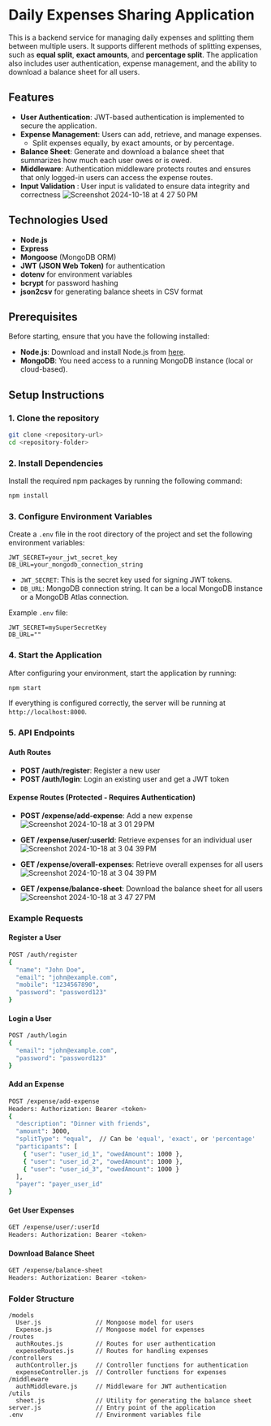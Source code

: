 # Daily Expenses Sharing Application

This is a backend service for managing daily expenses and splitting them between multiple users. 
It supports different methods of splitting expenses, such as **equal split**, **exact amounts**, and **percentage split**. 
The application also includes user authentication, expense management, and the ability to download a balance sheet for all users.

## Features
- **User Authentication**: JWT-based authentication is implemented to secure the application.
- **Expense Management**: Users can add, retrieve, and manage expenses.
  - Split expenses equally, by exact amounts, or by percentage.
- **Balance Sheet**: Generate and download a balance sheet that summarizes how much each user owes or is owed.
- **Middleware**: Authentication middleware protects routes and ensures that only logged-in users can access the expense routes.
- **Input Validation** : User input is validated to ensure data integrity and correctness
  ![Screenshot 2024-10-18 at 4 27 50 PM](https://github.com/user-attachments/assets/6037c8ea-98f8-4d49-8ed2-9d315be8a511)

## Technologies Used
- **Node.js**
- **Express**
- **Mongoose** (MongoDB ORM)
- **JWT (JSON Web Token)** for authentication
- **dotenv** for environment variables
- **bcrypt** for password hashing
- **json2csv** for generating balance sheets in CSV format

## Prerequisites
Before starting, ensure that you have the following installed:
- **Node.js**: Download and install Node.js from [here](https://nodejs.org/).
- **MongoDB**: You need access to a running MongoDB instance (local or cloud-based).

## Setup Instructions

### 1. Clone the repository
```bash
git clone <repository-url>
cd <repository-folder>
```

### 2. Install Dependencies
Install the required npm packages by running the following command:
```bash
npm install
```

### 3. Configure Environment Variables
Create a `.env` file in the root directory of the project and set the following environment variables:

```
JWT_SECRET=your_jwt_secret_key
DB_URL=your_mongodb_connection_string
```

- `JWT_SECRET`: This is the secret key used for signing JWT tokens.
- `DB_URL`: MongoDB connection string. It can be a local MongoDB instance or a MongoDB Atlas connection.

Example `.env` file:
```
JWT_SECRET=mySuperSecretKey
DB_URL=""
```

### 4. Start the Application
After configuring your environment, start the application by running:
```bash
npm start
```

If everything is configured correctly, the server will be running at `http://localhost:8000`.

### 5. API Endpoints

#### Auth Routes
- **POST /auth/register**: Register a new user
- **POST /auth/login**: Login an existing user and get a JWT token

#### Expense Routes (Protected - Requires Authentication)
- **POST /expense/add-expense**: Add a new expense
  ![Screenshot 2024-10-18 at 3 01 29 PM](https://github.com/user-attachments/assets/6a0cd955-0903-4013-99ea-8c13c50e12c5)
  
- **GET /expense/user/:userId**: Retrieve expenses for an individual user
  ![Screenshot 2024-10-18 at 3 04 39 PM](https://github.com/user-attachments/assets/619e7c78-2389-4b67-8552-303277f8356a)
  
- **GET /expense/overall-expenses**: Retrieve overall expenses for all users
  ![Screenshot 2024-10-18 at 3 04 39 PM](https://github.com/user-attachments/assets/876f7b0b-bc13-4f3e-a349-f983d6e6d679)

- **GET /expense/balance-sheet**: Download the balance sheet for all users
  ![Screenshot 2024-10-18 at 3 47 27 PM](https://github.com/user-attachments/assets/14314dd7-1cb6-4df7-b181-ad102cc129b2)


### Example Requests

#### Register a User
```bash
POST /auth/register
{
  "name": "John Doe",
  "email": "john@example.com",
  "mobile": "1234567890",
  "password": "password123"
}
```

#### Login a User
```bash
POST /auth/login
{
  "email": "john@example.com",
  "password": "password123"
}
```

#### Add an Expense
```bash
POST /expense/add-expense
Headers: Authorization: Bearer <token>
{
  "description": "Dinner with friends",
  "amount": 3000,
  "splitType": "equal",  // Can be 'equal', 'exact', or 'percentage'
  "participants": [
    { "user": "user_id_1", "owedAmount": 1000 },
    { "user": "user_id_2", "owedAmount": 1000 },
    { "user": "user_id_3", "owedAmount": 1000 }
  ],
  "payer": "payer_user_id"
}
```

#### Get User Expenses
```bash
GET /expense/user/:userId
Headers: Authorization: Bearer <token>
```

#### Download Balance Sheet
```bash
GET /expense/balance-sheet
Headers: Authorization: Bearer <token>
```

### Folder Structure

```
/models
  User.js               // Mongoose model for users
  Expense.js            // Mongoose model for expenses
/routes
  authRoutes.js         // Routes for user authentication
  expenseRoutes.js      // Routes for handling expenses
/controllers
  authController.js     // Controller functions for authentication
  expenseController.js  // Controller functions for expenses
/middleware
  authMiddleware.js     // Middleware for JWT authentication
/utils
  sheet.js              // Utility for generating the balance sheet
server.js               // Entry point of the application
.env                    // Environment variables file
```


